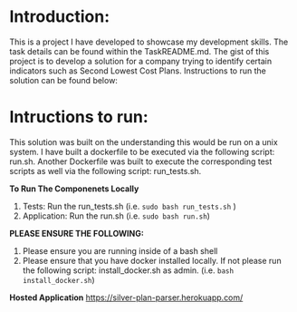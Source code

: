 # Introduction:

This is a project I have developed to showcase my development skills. The task details can be found within the TaskREADME.md. The gist of this project is to develop a solution for a company trying to identify certain indicators such as Second Lowest Cost Plans. Instructions to run the solution can be found below: 

# Intructions to run: 
    
This solution was built on the understanding this would be run on a unix system. I have built a dockerfile to be executed via the following script: run.sh. Another Dockerfile was built to execute the corresponding test scripts as well via the following script: run_tests.sh.

**To Run The Componenets Locally**
1. Tests:
Run the run_tests.sh (i.e. ``sudo bash run_tests.sh`` )
2. Application:
Run the run.sh (i.e. ``sudo bash run.sh``)

**PLEASE ENSURE THE FOLLOWING:**

1. Please ensure you are running inside of a bash shell
2. Please ensure that you have docker installed locally. If not please run the following script: install_docker.sh as admin. (i.e. ``bash install_docker.sh``)

    
**Hosted Application**
https://silver-plan-parser.herokuapp.com/

